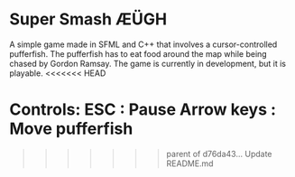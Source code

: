 # Super Smash ÆÜGH
A simple game made in SFML and C++ that involves a cursor-controlled pufferfish. The pufferfish has to eat food around the map while being chased by Gordon Ramsay. The game is currently in development, but it is playable.
<<<<<<< HEAD

Controls:
        ESC : Pause
        Arrow keys : Move pufferfish
=======
>>>>>>> parent of d76da43... Update README.md
